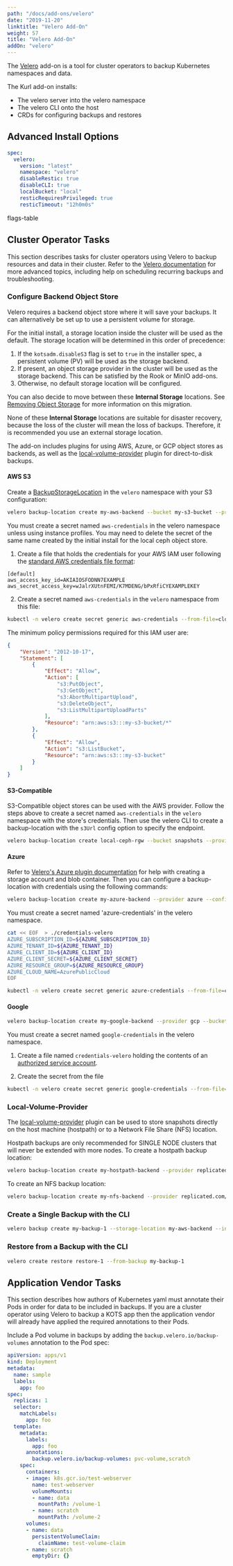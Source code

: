 ```yaml
---
path: "/docs/add-ons/velero"
date: "2019-11-20"
linktitle: "Velero Add-On"
weight: 57
title: "Velero Add-On"
addOn: "velero"
---
```


The [Velero](https://velero.io/) add-on is a tool for cluster operators to backup Kubernetes namespaces and data.

The Kurl add-on installs:
* The velero server into the velero namespace
* The velero CLI onto the host
* CRDs for configuring backups and restores

## Advanced Install Options

```yaml
spec:
  velero:
    version: "latest"
    namespace: "velero"
    disableRestic: true
    disableCLI: true
    localBucket: "local"
    resticRequiresPrivileged: true
    resticTimeout: "12h0m0s"
```

flags-table

## Cluster Operator Tasks

This section describes tasks for cluster operators using Velero to backup resources and data in their cluster.
Refer to the [Velero documentation](https://velero.io/docs/) for more advanced topics, including help on scheduling recurring backups and troubleshooting.

### Configure Backend Object Store

Velero requires a backend object store where it will save your backups. It can alternatively be set up to use a persistent volume for storage.

For the initial install, a storage location inside the cluster will be used as the default. The storage location will be determined in this order of precedence:
1. If the `kotsadm.disableS3` flag is set to `true` in the installer spec, a persistent volume (PV) will be used as the storage backend.
1. If present, an object storage provider in the cluster will be used as the storage backend. This can be satisfied by the Rook or MinIO add-ons.
1. Otherwise, no default storage location will be configured.

You can also decide to move between these **Internal Storage** locations. See [Removing Object Storage](/docs/install-with-kurl/removing-object-storage) for more information on this migration.

None of these **Internal Storage** locations are suitable for disaster recovery, because the loss of the cluster will mean the loss of backups. Therefore, it is recommended you use an external storage location.

The add-on includes plugins for using AWS, Azure, or GCP object stores as backends, as well as the [local-volume-provider](https://github.com/replicatedhq/local-volume-provider) plugin for direct-to-disk backups.

#### AWS S3

Create a [BackupStorageLocation](https://velero.io/docs/main/api-types/backupstoragelocation/) in the `velero` namespace with your S3 configuration:

```bash
velero backup-location create my-aws-backend --bucket my-s3-bucket --provider aws --config region=us-east-2
```

You must create a secret named `aws-credentials` in the velero namespace unless using instance profiles. You may need to delete the secret of the same name created by the initial install for the local ceph object store.


1. Create a file that holds the credentials for your AWS IAM user following the [standard AWS credentials file format](https://docs.aws.amazon.com/cli/latest/userguide/cli-configure-files.html):

```
[default]
aws_access_key_id=AKIAIOSFODNN7EXAMPLE
aws_secret_access_key=wJalrXUtnFEMI/K7MDENG/bPxRfiCYEXAMPLEKEY
```

2. Create a secret named `aws-credentials` in the `velero` namespace from this file:

```bash
kubectl -n velero create secret generic aws-credentials --from-file=cloud=<path-to-file>
```

The minimum policy permissions required for this IAM user are:

```json
{
    "Version": "2012-10-17",
    "Statement": [
        {
            "Effect": "Allow",
            "Action": [
                "s3:PutObject",
                "s3:GetObject",
                "s3:AbortMultipartUpload",
                "s3:DeleteObject",
                "s3:ListMultipartUploadParts"
            ],
            "Resource": "arn:aws:s3:::my-s3-bucket/*"
        },
        {
            "Effect": "Allow",
            "Action": "s3:ListBucket",
            "Resource": "arn:aws:s3:::my-s3-bucket"
        }
    ]
}
```

#### S3-Compatible

S3-Compatible object stores can be used with the AWS provider.
Follow the steps above to create a secret named `aws-credentials` in the `velero` namespace with the store's credentials.
Then use the velero CLI to create a backup-location with the `s3Url` config option to specify the endpoint.

```bash
velero backup-location create local-ceph-rgw --bucket snapshots --provider aws --config s3Url=http://$CLUSTER_IP,region=us-east-1
```

#### Azure

Refer to [Velero's Azure plugin documentation](https://github.com/vmware-tanzu/velero-plugin-for-microsoft-azure#create-azure-storage-account-and-blob-container) for help with creating a storage account and blob container.
Then you can configure a backup-location with credentials using the following commands:

```bash
velero backup-location create my-azure-backend --provider azure --config resourceGroup=$AZURE_BACKUP_RESOURCE_GROUP,storageAccount=$AZURE_STORAGE_ACCOUNT_ID,subscriptionId=$AZURE_BACKUP_SUBSCRIPTION_ID --bucket $BLOB_CONTAINER
```

You must create a secret named 'azure-credentials' in the velero namespace.

```bash
cat << EOF  > ./credentials-velero
AZURE_SUBSCRIPTION_ID=${AZURE_SUBSCRIPTION_ID}
AZURE_TENANT_ID=${AZURE_TENANT_ID}
AZURE_CLIENT_ID=${AZURE_CLIENT_ID}
AZURE_CLIENT_SECRET=${AZURE_CLIENT_SECRET}
AZURE_RESOURCE_GROUP=${AZURE_RESOURCE_GROUP}
AZURE_CLOUD_NAME=AzurePublicCloud
EOF

kubectl -n velero create secret generic azure-credentials --from-file=cloud=credentials-velero
```

#### Google

```bash
velero backup-location create my-google-backend --provider gcp --bucket my-gcs-bucket
```

You must create a secret named `google-credentials` in the velero namespace.

1. Create a file named `credentials-velero` holding the contents of an [authorized service account](https://github.com/vmware-tanzu/velero-plugin-for-gcp#option-1-set-permissions-with-a-service-account).

2. Create the secret from the file

```bash
kubectl -n velero create secret generic google-credentials --from-file=cloud=./credentials-velero
```

### Local-Volume-Provider

The [local-volume-provider](https://github.com/replicatedhq/local-volume-provider) plugin can be used to store snapshots directly on the host machine (hostpath) or to a Network File Share (NFS) location.

Hostpath backups are only recommended for SINGLE NODE clusters that will never be extended with more nodes. To create a hostpath backup location:

```bash
velero backup-location create my-hostpath-backend --provider replicated.com/hostpath --bucket <friendly volume name> --config path=</path/to/hostpath>,resticRepoPrefix=/var/local-volume-provider/<bucket>/restic
```

To create an NFS backup location:

```bash
velero backup-location create my-nfs-backend --provider replicated.com/nfs --bucket <friendly volume name> --config path=</path/on/share>,server=<server host or ip>,resticRepoPrefix=/var/local-volume-provider/<bucket>/restic
```

### Create a Single Backup with the CLI

```bash
velero backup create my-backup-1 --storage-location my-aws-backend --include-namespaces my-app-namespace
```

### Restore from a Backup with the CLI

```bash
velero create restore restore-1 --from-backup my-backup-1
```

## Application Vendor Tasks

This section describes how authors of Kubernetes yaml must annotate their Pods in order for data to be included in backups.
If you are a cluster operator using Velero to backup a KOTS app then the application vendor will already have applied the required annotations to their Pods.

Include a Pod volume in backups by adding the `backup.velero.io/backup-volumes` annotation to the Pod spec:

```yaml
apiVersion: apps/v1
kind: Deployment
metadata:
  name: sample
  labels:
    app: foo
spec:
  replicas: 1
  selector:
    matchLabels:
      app: foo
  template:
    metadata:
      labels:
        app: foo
      annotations:
        backup.velero.io/backup-volumes: pvc-volume,scratch
    spec:
      containers:
      - image: k8s.gcr.io/test-webserver
        name: test-webserver
        volumeMounts:
        - name: data
          mountPath: /volume-1
        - name: scratch
          mountPath: /volume-2
      volumes:
      - name: data
        persistentVolumeClaim:
          claimName: test-volume-claim
      - name: scratch
        emptyDir: {}
```
